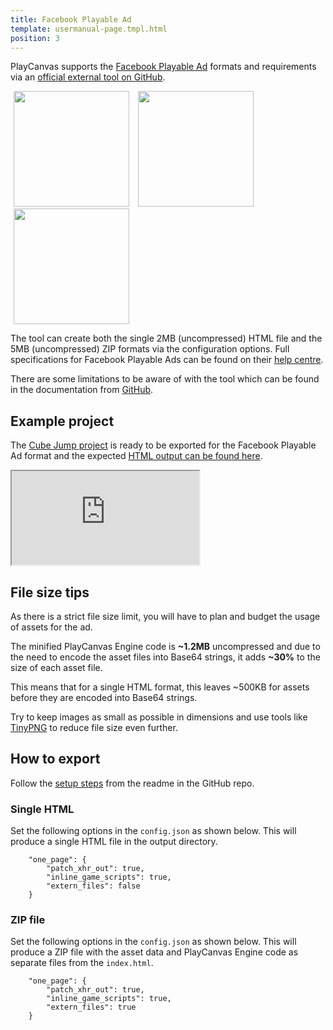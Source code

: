 ```yaml
---
title: Facebook Playable Ad
template: usermanual-page.tmpl.html
position: 3
---
```


PlayCanvas supports the [Facebook Playable Ad][1] formats and requirements via an [official external tool on GitHub][2].

<img src="/images/user-manual/publishing/playable-ads/fb-playable-ads/bitmoji-creator.gif" width="185px" style="margin:0px 5px; display:inline;"></img> <img src="/images/user-manual/publishing/playable-ads/fb-playable-ads/cube-jump.gif" width="185px" style="margin:0px 5px; display:inline;"></img> <img src="/images/user-manual/publishing/playable-ads/fb-playable-ads/flappy-bird.gif" width="185px" style="margin:0px 5px; display:inline;"></img>

The tool can create both the single 2MB (uncompressed) HTML file and the 5MB (uncompressed) ZIP formats via the configuration options. Full specifications for Facebook Playable Ads can be found on their [help centre][3].

There are some limitations to be aware of with the tool which can be found in the documentation from [GitHub][2].


## Example project

The [Cube Jump project][5] is ready to be exported for the Facebook Playable Ad format and the expected [HTML output can be found here][6].

<iframe src="https://playcanv.as/e/p/Hywjl9Bh/"></iframe>


## File size tips

As there is a strict file size limit, you will have to plan and budget the usage of assets for the ad.

The minified PlayCanvas Engine code is **~1.2MB** uncompressed and due to the need to encode the asset files into Base64 strings, it adds **~30%** to the size of each asset file.

This means that for a single HTML format, this leaves ~500KB for assets before they are encoded into Base64 strings.

Try to keep images as small as possible in dimensions and use tools like [TinyPNG][4] to reduce file size even further.


## How to export

Follow the [setup steps][7] from the readme in the GitHub repo.

### Single HTML

Set the following options in the `config.json` as shown below. This will produce a single HTML file in the output directory.

```
    "one_page": {
        "patch_xhr_out": true,
        "inline_game_scripts": true,
        "extern_files": false
    }
```

### ZIP file

Set the following options in the `config.json` as shown below. This will produce a ZIP file with the asset data and PlayCanvas Engine code as separate files from the `index.html`.

```
    "one_page": {
        "patch_xhr_out": true,
        "inline_game_scripts": true,
        "extern_files": true
    }
```


[1]: https://www.facebook.com/business/ads/playable-ad-format
[2]: https://github.com/playcanvas/playcanvas-rest-api-tools#converting-a-project-into-a-single-html-file
[3]: https://www.facebook.com/business/help/412951382532338
[4]: https://tinypng.com/
[5]: https://playcanvas.com/project/354998/overview/cube-jump-playable-ad-for-fb
[6]: /downloads/fb-playable-ad-cube-jump-html.zip
[7]: https://github.com/playcanvas/playcanvas-rest-api-tools#setup
